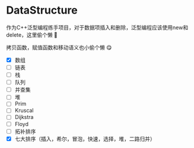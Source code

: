 ﻿# DataStructure

作为C++泛型编程练手项目，对于数据项插入和删除，泛型编程应该使用new和delete，这里偷个懒 :rofl:

拷贝函数，赋值函数和移动语义也小偷个懒 :yum:

* [X]  数组
* [ ]  链表
* [ ]  栈
* [ ]  队列
* [ ]  并查集
* [ ]  堆
* [ ]  Prim
* [ ]  Kruscal
* [ ]  Dijkstra
* [ ]  Floyd
* [ ]  拓补排序
* [X]  七大排序（插入，希尔，冒泡，快速，选择，堆，二路归并）
